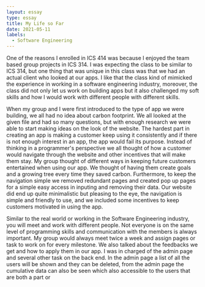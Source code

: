 ```yaml
---
layout: essay
type: essay
title: My Life so Far
date: 2021-05-11
labels:
  - Software Engineering
---
```


One of the reasons I enrolled in ICS 414 was because I enjoyed the team based group projects in ICS 314. I was expecting the class to be similar to ICS 314, but one thing that was unique in this class was that we had an actual client who looked at our apps. I like that the class kind of mimicked the experience in working in a software engineering industry, moreover, the class did not only let us work on building apps but it also challenged my soft skills and how I would work with different people with different skills. 

When my group and I were first introduced to the type of app we were building, we all had no idea about carbon footprint. We all looked at the given file and had so many questions, but with enough research we were able to start making ideas on the look of the website. The hardest part in creating an app is making a customer keep using it consistently and if there is not enough interest in an app, the app would fail its purpose. Instead of thinking in a programmer's perspective we all thought of how a customer would navigate through the website and other incentives that will make them stay. My group thought of different ways in keeping future customers entertained when using our app. We thought of having them create goals and a growing tree every time they saved carbon. Furthermore, to keep the navigation simple we removed redundant pages and created pop up pages for a simple easy access in inputing and removing their data. Our website did end up quite minimalistic but pleasing to the eye, the navigation is simple and friendly to use, and we included some incentives to keep customers motivated in using the app. 

Similar to the real world or working in the Software Engineering industry, you will meet and work with different people. Not everyone is on the same level of programming skills and communication with the members is always important. My group would always meet twice a week and assign pages or task to work on for every milestone. We also talked about the feedbacks we get and how to apply them in our app. I was in charged of the admin page and several other task on the back end. In the admin page a list of all the users will be shown and they can be deleted, from the admin page the cumulative data can also be seen which also accessible to the users that are both a part or
